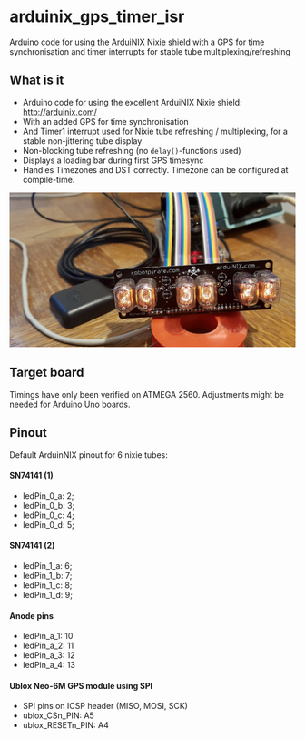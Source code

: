 # arduinix_gps_timer_isr
Arduino code for using the ArduiNIX Nixie shield with a GPS for time synchronisation and timer interrupts for stable tube multiplexing/refreshing

## What is it
* Arduino code for using the excellent ArduiNIX Nixie shield: http://arduinix.com/  
* With an added GPS for time synchronisation  
* And Timer1 interrupt used for Nixie tube refreshing / multiplexing, for a stable non-jittering tube display  
* Non-blocking tube refreshing (no `delay()`-functions used)
* Displays a loading bar during first GPS timesync
* Handles Timezones and DST correctly. Timezone can be configured at compile-time.

![arduiNIX image](/img/arduinix.jpg?raw=true "arduiNIX")

## Target board
Timings have only been verified on ATMEGA 2560.
Adjustments might be needed for Arduino Uno boards.

## Pinout
Default ArduinNIX pinout for 6 nixie tubes:
#### SN74141 (1)
- ledPin_0_a: 2;
- ledPin_0_b: 3;
- ledPin_0_c: 4;
- ledPin_0_d: 5;

#### SN74141 (2)
- ledPin_1_a: 6;
- ledPin_1_b: 7;
- ledPin_1_c: 8;
- ledPin_1_d: 9;

#### Anode pins
- ledPin_a_1: 10
- ledPin_a_2: 11
- ledPin_a_3: 12
- ledPin_a_4: 13

#### Ublox Neo-6M GPS module using SPI 
- SPI pins on ICSP header (MISO, MOSI, SCK)
- ublox_CSn_PIN: A5
- ublox_RESETn_PIN: A4

